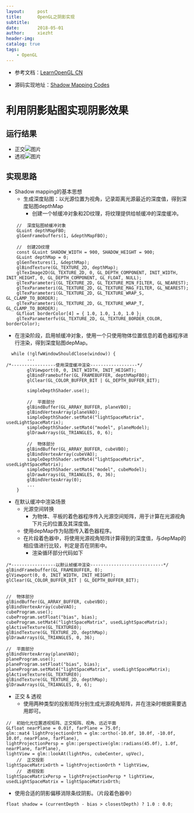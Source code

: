 ```yaml
---
layout:     post
title:      OpenGL之阴影实现
subtitle:   
date:       2018-05-01
author:     xiezht
header-img: 
catalog: true
tags: 
    - OpenGL
---
```


* 参考文档：[LearnOpenGL CN](https://learnopengl-cn.github.io/)

* 源码实现地址：[Shadow Mapping Codes](https://github.com/xiezht/Computer-Graphics-02/tree/master/OpenGL-Test-06)


# 利用阴影贴图实现阴影效果

## 运行结果

* 正交![图片](https://images-cdn.shimo.im/ke8a1mMkiY0YY85I/image.png!thumbnail)
* 透视![图片](https://images-cdn.shimo.im/R4mUieDICq4iyTJk/image.png!thumbnail)

## 实现思路

* Shadow mapping的基本思想
	* 生成深度贴图：以光源位置为视角，记录距离光源最近的深度值，得到深度贴图depthMap
		* 创建一个帧缓冲对象和2D纹理，将纹理提供给帧缓冲的深度缓冲。

```
	//  深度贴图帧缓冲对象
	GLuint depthMapFBO;
	glGenFramebuffers(1, &depthMapFBO);

	//  创建2D纹理
	const GLuint SHADOW_WIDTH = 900, SHADOW_HEIGHT = 900;
	GLuint depthMap = 0;
	glGenTextures(1, &depthMap);
	glBindTexture(GL_TEXTURE_2D, depthMap);
	glTexImage2D(GL_TEXTURE_2D, 0, GL_DEPTH_COMPONENT, INIT_WIDTH, INIT_HEIGHT, 0, GL_DEPTH_COMPONENT, GL_FLOAT, NULL);
	glTexParameteri(GL_TEXTURE_2D, GL_TEXTURE_MIN_FILTER, GL_NEAREST);
	glTexParameteri(GL_TEXTURE_2D, GL_TEXTURE_MAG_FILTER, GL_NEAREST);
	glTexParameteri(GL_TEXTURE_2D, GL_TEXTURE_WRAP_S, GL_CLAMP_TO_BORDER);
	glTexParameteri(GL_TEXTURE_2D, GL_TEXTURE_WRAP_T, GL_CLAMP_TO_BORDER);
	GLfloat borderColor[4] = { 1.0, 1.0, 1.0, 1.0 };
	glTexParameterfv(GL_TEXTURE_2D, GL_TEXTURE_BORDER_COLOR, borderColor);
```

* 在渲染阶段，启用帧缓冲对象，使用一个只使用物体位置信息的着色器程序进行渲染，得到深度贴图depMap。

```
  while (!glfwWindowShouldClose(window)) {
        ...
/*-----------------使用深度缓冲渲染------------------*/
		glViewport(0, 0, INIT_WIDTH, INIT_HEIGHT);
		glBindFramebuffer(GL_FRAMEBUFFER, depthMapFBO);
		glClear(GL_COLOR_BUFFER_BIT | GL_DEPTH_BUFFER_BIT);

		simpleDepthShader.use();
		
		//  平面部分
		glBindBuffer(GL_ARRAY_BUFFER, planeVBO);
		glBindVertexArray(planeVAO);
		simpleDepthShader.setMat4("lightSpaceMatrix", usedLightSpaceMatrix);
		simpleDepthShader.setMat4("model", planeModel);
		glDrawArrays(GL_TRIANGLES, 0, 6);

		//  物体部分
		glBindBuffer(GL_ARRAY_BUFFER, cubeVBO);
		glBindVertexArray(cubeVAO);
		simpleDepthShader.setMat4("lightSpaceMatrix", usedLightSpaceMatrix);
		simpleDepthShader.setMat4("model", cubeModel);
		glDrawArrays(GL_TRIANGLES, 0, 36);
		glBindVertexArray(0);
        ...
    }

```

* 在默认缓冲中渲染场景
  * 光源空间转换
    * 为物体、平板的着色器程序传入光源空间矩阵，用于计算在光源视角下片元的位置及其深度值。
  * 使用depMap作为贴图传入着色器程序。
  * 在片段着色器中，将使用光源视角矩阵计算得到的深度值，与depMap的相应值进行比较，判定是否在阴影中。
      * 渲染循环部分代码如下

```
/*-----------------以默认帧缓冲渲染----------------------------*/
glBindFramebuffer(GL_FRAMEBUFFER, 0);
glViewport(0, 0, INIT_WIDTH, INIT_HEIGHT);
glClear(GL_COLOR_BUFFER_BIT | GL_DEPTH_BUFFER_BIT);


//  物体部分
glBindBuffer(GL_ARRAY_BUFFER, cubeVBO);
glBindVertexArray(cubeVAO);
cubeProgram.use();
cubeProgram.setFloat("bias", bias);
cubeProgram.setMat4("lightSpaceMatrix", usedLightSpaceMatrix);
glActiveTexture(GL_TEXTURE0);
glBindTexture(GL_TEXTURE_2D, depthMap);
glDrawArrays(GL_TRIANGLES, 0, 36);

//  平面部分
glBindVertexArray(planeVAO);
planeProgram.use();
planeProgram.setFloat("bias", bias);
planeProgram.setMat4("lightSpaceMatrix", usedLightSpaceMatrix);
glActiveTexture(GL_TEXTURE0);
glBindTexture(GL_TEXTURE_2D, depthMap);
glDrawArrays(GL_TRIANGLES, 0, 6);

```

* 正交 & 透视
  * 使用两种类型的投影矩阵分别生成光源视角矩阵，并在渲染时根据需要选用即可。

```
//  初始化光位置透视矩阵、正交矩阵、视角、远近平面
GLfloat nearPlane = 0.01f, farPlane = 75.0f;
glm::mat4 lightProjectionOrth = glm::ortho(-10.0f, 10.0f, -10.0f, 10.0f, nearPlane, farPlane),
lightProjectionPersp = glm::perspective(glm::radians(45.0f), 1.0f, nearPlane, farPlane),
lightView = glm::lookAt(lightPos, cubeCenter, upVec),
    //  正交投影
lightSpaceMatrixOrth = lightProjectionOrth * lightView,
    //  透视投影
lightSpaceMatrixPersp = lightProjectionPersp * lightView,
usedLightSpaceMatrix = lightSpaceMatrixOrth;

```

  * 使用合适的阴影偏移消除条纹阴影。（片段着色器中）

```
float shadow = (currentDepth - bias > closestDepth) ? 1.0 : 0.0;
```



